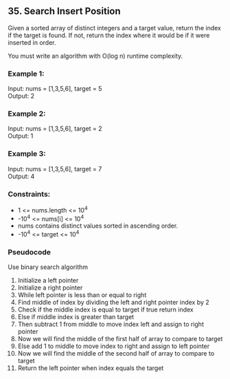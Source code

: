 ## 35. Search Insert Position
Given a sorted array of distinct integers and a target value, return the index if the target is found. If not, return the index where it would be if it were inserted in order.

You must write an algorithm with O(log n) runtime complexity.

### Example 1:
Input: nums = [1,3,5,6], target = 5\
Output: 2

### Example 2:
Input: nums = [1,3,5,6], target = 2\
Output: 1

### Example 3:
Input: nums = [1,3,5,6], target = 7\
Output: 4

### Constraints:
- 1 <= nums.length <= 10<sup>4</sup>
- -10<sup>4</sup> <= nums[i] <= 10<sup>4</sup>
- nums contains distinct values sorted in ascending order.
- -10<sup>4</sup> <= target <= 10<sup>4</sup>

### Pseudocode
Use binary search algorithm
1. Initialize a left pointer 
2. Initialize a right pointer
3. While left pointer is less than or equal to right
4. Find middle of index by dividing the left and right pointer index by 2
5. Check if the middle index is equal to target if true return index
6. Else if middle index is greater than target
7. Then subtract 1 from middle to move index left and assign to right pointer
8. Now we will find the middle of the first half of array to compare to target
9. Else add 1 to middle to move index to right and assign to left pointer
10. Now we will find the middle of the second half of array to compare to target
11. Return the left pointer when index equals the target